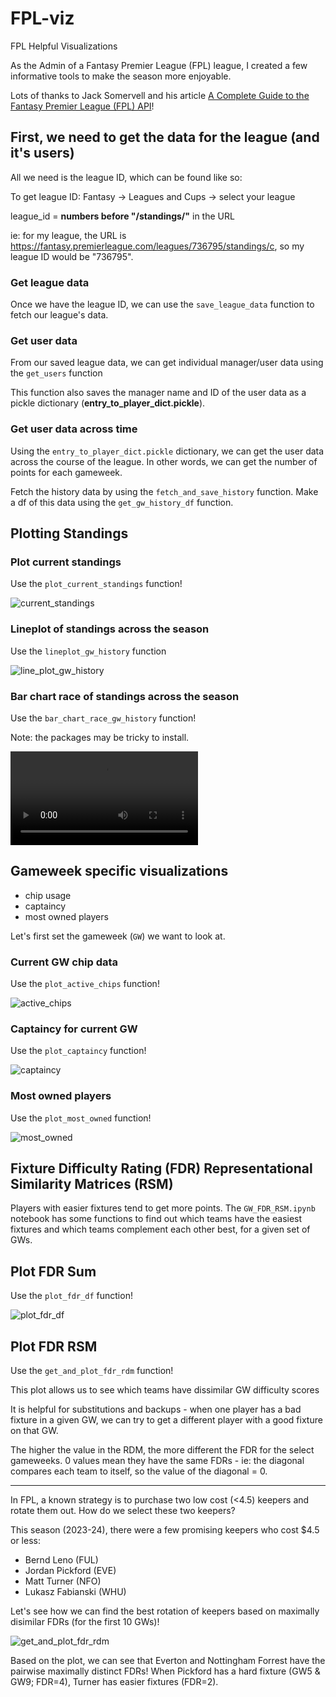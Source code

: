 # FPL-viz

FPL Helpful Visualizations

As the Admin of a Fantasy Premier League (FPL) league, I created a few informative tools to make the season more enjoyable. 

Lots of thanks to Jack Somervell and his article [A Complete Guide to the Fantasy Premier League (FPL) API](https://www.game-change.co.uk/2023/02/10/a-complete-guide-to-the-fantasy-premier-league-fpl-api/)!

## First, we need to get the data for the league (and it's users)
All we need is the league ID, which can be found like so:

To get league ID: Fantasy -> Leagues and Cups -> select your league

league_id = **numbers before "/standings/"** in the URL

ie: for my league, the URL is https://fantasy.premierleague.com/leagues/736795/standings/c, so my league ID would be "736795".

### Get league data

Once we have the league ID, we can use the ```save_league_data``` function to fetch our league's data. 

### Get user data

From our saved league data, we can get individual manager/user data using the ```get_users``` function

This function also saves the manager name and ID of the user data as a pickle dictionary (**entry_to_player_dict.pickle**). 

### Get user data across time

Using the ```entry_to_player_dict.pickle``` dictionary, we can get the user data across the course of the league. In other words, we can get the number of points for each gameweek. 

Fetch the history data by using the ```fetch_and_save_history``` function. Make a df of this data using the ```get_gw_history_df``` function. 

## Plotting Standings

### Plot current standings

Use the ```plot_current_standings``` function!

![current_standings](imgs/current_standings.png)

### Lineplot of standings across the season

Use the ```lineplot_gw_history``` function

![line_plot_gw_history](imgs/history_lineplot.png)

### Bar chart race of standings across the season

Use the ```bar_chart_race_gw_history``` function! 

Note: the packages may be tricky to install. 

![bar_chart_race_gw_history](imgs/league_736795_bar_chart_race.mp4)

## Gameweek specific visualizations

- chip usage
- captaincy
- most owned players

Let's first set the gameweek (```GW```) we want to look at. 

### Current GW chip data

Use the ```plot_active_chips``` function!

![active_chips](imgs/active_chips.png)

### Captaincy for current GW

Use the ```plot_captaincy``` function!

![captaincy](imgs/captaincy.png)

### Most owned players

Use the ```plot_most_owned``` function!

![most_owned](imgs/most_owned.png)

## Fixture Difficulty Rating (FDR) Representational Similarity Matrices (RSM)

Players with easier fixtures tend to get more points. The ```GW_FDR_RSM.ipynb``` notebook has some functions to find out which teams have the easiest fixtures and which teams complement each other best, for a given set of GWs. 

## Plot FDR Sum

Use the ```plot_fdr_df``` function!

![plot_fdr_df](imgs/fdr_sum.png)

## Plot FDR RSM

Use the ```get_and_plot_fdr_rdm``` function!

This plot allows us to see which teams have dissimilar GW difficulty scores

It is helpful for substitutions and backups - when one player has a bad fixture in a given GW, we can try to get a different player with a good fixture on that GW. 

The higher the value in the RDM, the more different the FDR for the select gameweeks. 0 values mean they have the same FDRs - ie: the diagonal compares each team to itself, so the value of the diagonal = 0. 

--- 

In FPL, a known strategy is to purchase two low cost (<4.5) keepers and rotate them out. How do we select these two keepers? 

This season (2023-24), there were a few promising keepers who cost $4.5 or less:
- Bernd Leno (FUL)
- Jordan Pickford (EVE)
- Matt Turner (NFO)
- Lukasz Fabianski (WHU)

Let's see how we can find the best rotation of keepers based on maximally disimilar FDRs (for the first 10 GWs)!

![get_and_plot_fdr_rdm](imgs/fdr_rsm.png)

Based on the plot, we can see that Everton and Nottingham Forrest have the pairwise maximally distinct FDRs! When Pickford has a hard fixture (GW5 & GW9; FDR=4),  Turner has easier fixtures (FDR=2). 
